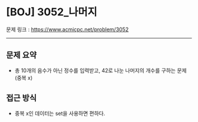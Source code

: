 # [BOJ] 3052_나머지

문제 링크 : https://www.acmicpc.net/problem/3052

---------------
## 문제 요약
  - 총 10개의 음수가 아닌 정수를 입력받고, 42로 나눈 나머지의 개수를 구하는 문제 (중복 x)

## 접근 방식
  - 중복 x인 데이터는 set을 사용하면 편하다.
